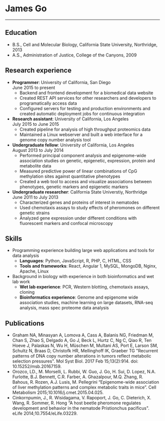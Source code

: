 # James Go
---

## Education
- B.S., Cell and Molecular Biology, California State University, Northridge, 2013
- A.S., Administration of Justice, College of the Canyons, 2009

## Research experience
- **Programmer**: University of California, San Diego  
  June 2015 to present
  - Backend and frontend development for a biomedical data website
  - Created REST API services for other researchers and developers to programatically access data
  - Configured servers for testing and production environments and created automatic deployment jobs for continuous integration
- **Research assistant**: University of California, Los Angeles  
  July 2015 to June 2015
  - Created pipeline for analysis of high throughput proteomics data
  - Maintained a Linux webserver and built a web interface for a genome copy number analysis tool
- **Undergraduate fellow**: University of California, Los Angeles  
  August 2013 to July 2014
  - Performed principal component analysis and epigenome-wide association studies on genetic, epigenetic, expression, protein and metabolite data
  - Measured predictive power of linear combinations of CpG methylation sites against quantitative phenotypes
  - Created a web tool to access and visualize associations between phenotypes, genetic markers and epigenetic markers
- **Undergraduate researcher**: California State Universtiy, Northridge  
  June 2011 to July 2013
  - Characterized genes and proteins of interest in nematodes
  - Used chemotaxis assays to study effects of pheromones on different genetic strains
  - Analyzed gene expression under different conditions with fluorescent markers and confocal microscopy

## Skills
- Programming experience building large web applications and tools for data analysis
  - **Languages**: Python, JavaScript, R, PHP, C, HTML, CSS
  - **Tools and frameworks**: React, Angular 1, MySQL, MongoDB, Nginx, Apache, Linux
- Background in biology with experience in both bioinformatics and wet lab work
  - **Wet lab experience**: PCR, Western blotting, chemotaxis assays, cloning
  - **Bioinformatics experience**: Genome and epigenome wide association studies, machine learning on large datasets, RNA-seq analysis, mass spec proteome data analysis

## Publications
- Graham NA, Minasyan A, Lomova A, Cass A, Balanis NG, Friedman M, Chan S, Zhao S, Delgado A, Go J, Beck L, Hurtz C, Ng C, Qiao R, Ten Hoeve J, Palaskas N, Wu H, Müschen M, Multani AS, Port E, Larson SM, Schultz N, Braas D, Christofk HR, Mellinghoff IK, Graeber TG "Recurrent patterns of DNA copy number alterations in tumors reflect metabolic selection pressures". Mol Syst Biol. 2017 Feb 15;13(2):914. doi: 10.15252/msb.20167159.
- Orozco, LD., M. Morselli, L. Rubbi, W. Guo, J. Go, H. Sui, D. Lopez, N.A. Furlotte, B.J. Bennett, C.R. Farber, A. Ghazalpour, M.Q. Zhang, R. Bahous, R. Rozen, A.J. Lusis, M. Pellegrini “Epigenome-wide association of liver methylation patterns and complex metabolic traits in mice”. Cell Metabolism 2015;10.1016/j.cmet.2015.04.025.
- Cinkornpumin, J., R. Wisidagama, V. Rapoport, J. Go, C. Dieterich, X. Wang, R. Sommer, R. Hong “A host beetle pheromone regulates development and behavior in the nematode Pristionchus pacificus". eLife 2014;10.7554/eLife.03229.
